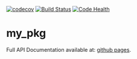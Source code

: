[![codecov](https://codecov.io/gh/Tahlor/my_pkg/branch/master/graph/badge.svg)](https://codecov.io/gh/Tahlor/my_pkg)
[![Build Status](https://travis-ci.org/Tahlor/my_pkg.svg?branch=master)](https://travis-ci.org/Tahlor/my_pkg)
[![Code Health](https://landscape.io/github/Tahlor/my_pkg/dev/landscape.svg?style=flat)](https://landscape.io/github/Tahlor/my_pkg/dev)

# my_pkg
Full API Documentation available at: [github pages](https://tahlor.github.io/my_pkg/html).  

